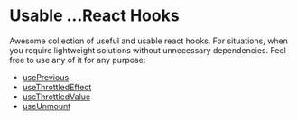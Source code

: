 # Usable ...React Hooks

Awesome collection of useful and usable react hooks. For situations, when you
require lightweight solutions without unnecessary dependencies. Feel free to use
any of it for any purpose:

- [usePrevious](https://github.com/yikstinis/usable/blob/main/library/use-previous.ts)
- [useThrottledEffect](https://github.com/yikstinis/usable/blob/main/library/use-throttled-effect.ts)
- [useThrottledValue](https://github.com/yikstinis/usable/blob/main/library/use-value.ts)
- [useUnmount](https://github.com/yikstinis/usable/blob/main/library/use-unmount.ts)
